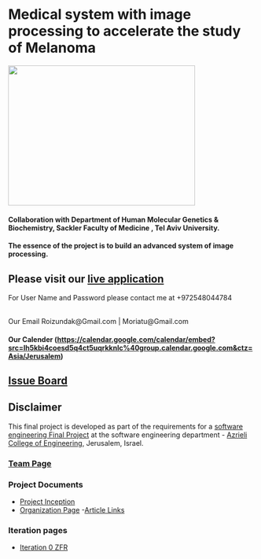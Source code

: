 # Medical system with image processing to accelerate the study of Melanoma

<img src="https://github.com/moriatu/final_project/blob/master/img/data-processing.jpg?v=3&s=100" width ="380" height="285" align="center">

#### Collaboration with Department of Human Molecular Genetics & Biochemistry, Sackler Faculty of Medicine , Tel Aviv University.
#### The essence of the project is to build an advanced system of image processing.


## Please visit our [live application]()

For User Name and Password please contact me at +972548044784


<br />
Our Email
Roizundak@Gmail.com | 
Moriatu@Gmail.com

#### Our Calender (https://calendar.google.com/calendar/embed?src=lh5kbi4coesd5q4ct5uqrkknlc%40group.calendar.google.com&ctz=Asia/Jerusalem)

## [Issue Board](https://finalproject.tpondemand.com/RestUI/Board.aspx?invite&acid=A1A31BEEA0B468F0CF310507198F947D#page=board/5522985136534625501&appConfig=eyJhY2lkIjoiM0Q0QTQyMDMyMDEyQUYwQTA5RDc5NzdERDYzQTNDNDAifQ==)

## Disclaimer
This final project is developed as part of the requirements for a [software engineering Final Project](http://projects.jce.ac.il/moodle/)  at the software engineering department - [Azrieli College of Engineering](http://www.jce.ac.il/), Jerusalem, Israel.


### [Team Page](../../wiki/team)

### Project Documents
- [Project Inception](../../wiki/inception)
- [Organization Page](https://med.tau.ac.il/profile/carmitlevy)
-[Article Links](../../wiki/links)

### Iteration pages
- [Iteration 0 ZFR](../../wiki/zfr)

